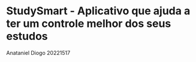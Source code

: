 # StudySmart - Aplicativo que ajuda a ter um controle melhor dos seus estudos

Anataniel Diogo
20221517


